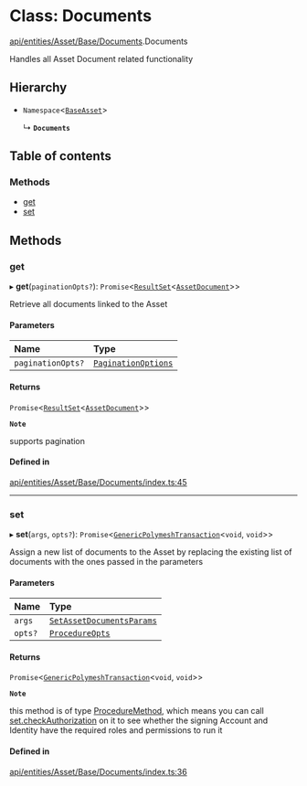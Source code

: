 # Class: Documents

[api/entities/Asset/Base/Documents](../wiki/api.entities.Asset.Base.Documents).Documents

Handles all Asset Document related functionality

## Hierarchy

- `Namespace`\<[`BaseAsset`](../wiki/api.entities.Asset.Base.BaseAsset.BaseAsset)\>

  ↳ **`Documents`**

## Table of contents

### Methods

- [get](../wiki/api.entities.Asset.Base.Documents.Documents#get)
- [set](../wiki/api.entities.Asset.Base.Documents.Documents#set)

## Methods

### get

▸ **get**(`paginationOpts?`): `Promise`\<[`ResultSet`](../wiki/api.entities.types.ResultSet)\<[`AssetDocument`](../wiki/api.entities.Asset.types.AssetDocument)\>\>

Retrieve all documents linked to the Asset

#### Parameters

| Name | Type |
| :------ | :------ |
| `paginationOpts?` | [`PaginationOptions`](../wiki/api.entities.types.PaginationOptions) |

#### Returns

`Promise`\<[`ResultSet`](../wiki/api.entities.types.ResultSet)\<[`AssetDocument`](../wiki/api.entities.Asset.types.AssetDocument)\>\>

**`Note`**

supports pagination

#### Defined in

[api/entities/Asset/Base/Documents/index.ts:45](https://github.com/PolymeshAssociation/polymesh-sdk/blob/8a9e72221/src/api/entities/Asset/Base/Documents/index.ts#L45)

___

### set

▸ **set**(`args`, `opts?`): `Promise`\<[`GenericPolymeshTransaction`](../wiki/api.procedures.types#genericpolymeshtransaction)\<`void`, `void`\>\>

Assign a new list of documents to the Asset by replacing the existing list of documents with the ones passed in the parameters

#### Parameters

| Name | Type |
| :------ | :------ |
| `args` | [`SetAssetDocumentsParams`](../wiki/api.procedures.types.SetAssetDocumentsParams) |
| `opts?` | [`ProcedureOpts`](../wiki/api.procedures.types.ProcedureOpts) |

#### Returns

`Promise`\<[`GenericPolymeshTransaction`](../wiki/api.procedures.types#genericpolymeshtransaction)\<`void`, `void`\>\>

**`Note`**

this method is of type [ProcedureMethod](../wiki/api.procedures.types.ProcedureMethod), which means you can call [set.checkAuthorization](../wiki/api.procedures.types.ProcedureMethod#checkauthorization)
  on it to see whether the signing Account and Identity have the required roles and permissions to run it

#### Defined in

[api/entities/Asset/Base/Documents/index.ts:36](https://github.com/PolymeshAssociation/polymesh-sdk/blob/8a9e72221/src/api/entities/Asset/Base/Documents/index.ts#L36)

